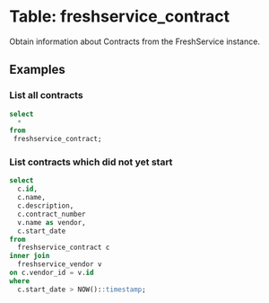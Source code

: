 # Table: freshservice_contract

Obtain information about Contracts from the FreshService instance.

## Examples

### List all contracts

```sql
select
  *
from
 freshservice_contract;
```

### List contracts which did not yet start

```sql
select
  c.id,
  c.name,
  c.description,
  c.contract_number
  v.name as vendor,
  c.start_date
from
  freshservice_contract c
inner join
  freshservice_vendor v
on c.vendor_id = v.id
where
  c.start_date > NOW()::timestamp;
```

